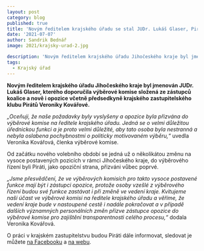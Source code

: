 ```yaml
---
layout: post
category: blog
published: true
title: 'Novým ředitelem krajského úřadu se stal JUDr. Lukáš Glaser, Piráti byli ve výběrové komisi'
date: '2021-07-07'
author: Sandrik Bednář
image: 2021/krajsky-urad-2.jpg

description: 'Novým ředitelem krajského úřadu Jihočeského kraje byl jmenován JUDr. Lukáš Glaser, kterého doporučila výběrové komise složená ze zástupců koalice a nově i opozice včetně předsedkyně krajského zastupitelského klubu Pirátů Veroniky Kovářové.'
tags:
  - Krajský úřad
---
```

**Novým ředitelem krajského úřadu Jihočeského kraje byl jmenován JUDr. Lukáš Glaser, kterého doporučila výběrové komise složená ze zástupců koalice a nově i opozice včetně předsedkyně krajského zastupitelského klubu Pirátů Veroniky Kovářové.**

*„Oceňuji, že naše požadavky byly vyslyšeny a opozice byla přizvána do výběrové komise na ředitele krajského úřadu. Jedná se o velmi důležitou úřednickou funkci a je proto velmi důležité, aby tato osoba byla nestranná a nebyla oslabena pochybnostmi o politicky motivovaném výběru,“* uvedla Veronika Kovářová, členka výběrové komise.

Od začátku nového volebního období se jedná už o několikátou změnu na vysoce postavených pozicích v rámci Jihočeského kraje, do výběrového řízení byli Piráti, jako opoziční strana, přizváni vůbec poprvé.

*„Jsme přesvědčení, že ve výběrových komisích pro takto vysoce postavené funkce mají být i zástupci opozice, protože osoby vzešlé z výběrového řízení budou své funkce zastávat i při změně ve vedení kraje. Kvitujeme naši účast ve výběrové komisi na ředitele krajského úřadu a věříme, že vedení kraje bude v nastoupené cestě i nadále pokračovat a v případě dalších významných personálních změn přizve zástupce opozice do výběrové komise pro zajištění transparentnosti celého procesu,“* dodala Veronika Kovářová.

O práci v krajském zastupitelstvu budou Piráti dále informovat, sledovat je můžete [na Facebooku](https://www.facebook.com/pirati.jck) a 
[na webu](https://jihocesky.pirati.cz/).